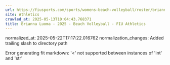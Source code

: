 ```yaml
---
url: https://fiusports.com/sports/womens-beach-volleyball/roster/brianna-luoma/13020/
site: Athletics
crawled_at: 2025-05-13T10:04:43.768371
title: Brianna Luoma - 2025 - Beach Volleyball - FIU Athletics
---
```

normalized_at: 2025-05-22T17:17:22.016762
normalization_changes: Added trailing slash to directory path

Error generating fit markdown: '<' not supported between instances of 'int' and 'str'
